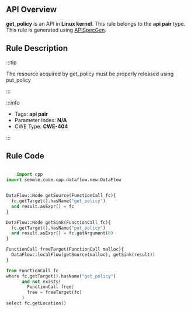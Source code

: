 ---
---


## API Overview
**get_policy** is an API in **Linux kernel**. This rule belongs to the **api pair** type. This rule is generated using [APISpecGen](../../tools/APISpecGen).
## Rule Description

:::tip

The resource acquired by get_policy must be properly released using put_policy

:::

:::info

- Tags: **api pair**
- Parameter Index: **N/A**
- CWE Type: **CWE-404**

:::

## Rule Code
```python

    import cpp
import semmle.code.cpp.dataflow.new.DataFlow


DataFlow::Node getSource(FunctionCall fc){
  fc.getTarget().hasName("get_policy")
  and result.asExpr() = fc
}

DataFlow::Node getSink(FunctionCall fc){
  fc.getTarget().hasName("put_policy")
  and result.asExpr() = fc.getArgument(0)
}

FunctionCall freeTarget(FunctionCall malloc){
  DataFlow::localFlow(getSource(malloc), getSink(result))
}

from FunctionCall fc
where fc.getTarget().hasName("get_policy")
      and not exists(
        FunctionCall free| 
        free = freeTarget(fc)
      )
select fc.getLocation()

    
```